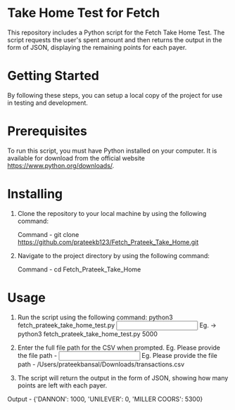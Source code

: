 # Take Home Test for Fetch

This repository includes a Python script for the Fetch Take Home Test. The script requests the user's spent amount and then returns the output in the form of JSON, displaying the remaining points for each payer.

# Getting Started

By following these steps, you can setup a local copy of the project for use in testing and development.

# Prerequisites

To run this script, you must have Python installed on your computer. It is available for download from the official website https://www.python.org/downloads/.

# Installing

1. Clone the repository to your local machine by using the following command:

   Command - 
   git clone https://github.com/prateekb123/Fetch_Prateek_Take_Home.git
   
2. Navigate to the project directory by using the following command:

   Command - 
   cd Fetch_Prateek_Take_Home

# Usage

1. Run the script using the following command:
   python3 fetch_prateek_take_home_test.py <input spend amount>
   Eg. -> python3 fetch_prateek_take_home_test.py 5000
   
2. Enter the full file path for the CSV when prompted.
   Eg. Please provide the file path - <Input Path Here>
   Eg. Please provide the file path - /Users/prateekbansal/Downloads/transactions.csv

   
2. The script will return the output in the form of JSON, showing how many points are left with each payer.

Output -
{'DANNON': 1000, 'UNILEVER': 0, 'MILLER COORS': 5300}

  
